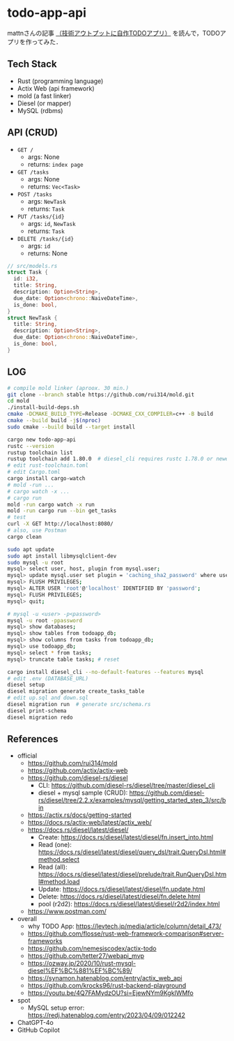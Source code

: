 # todo-app-api

mattnさんの記事 [（技術アウトプットに自作TODOアプリ）](https://levtech.jp/media/article/column/detail_473/) を読んで，TODOアプリを作ってみた．

## Tech Stack
- Rust (programming language)
- Actix Web (api framework)
- mold (a fast linker)
- Diesel (or mapper)
- MySQL (rdbms)

## API (CRUD)
- `GET /`
  - args: None
  - returns: `index page`
- `GET /tasks`
  - args: None
  - returns: `Vec<Task>`
- `POST /tasks`
  - args: `NewTask`
  - returns: `Task`
- `PUT /tasks/{id}`
  - args: `id`, `NewTask`
  - returns: `Task`
- `DELETE /tasks/{id}`
  - args: `id`
  - returns: None

```rust
// src/models.rs
struct Task {
  id: i32,
  title: String,
  description: Option<String>,
  due_date: Option<chrono::NaiveDateTime>,
  is_done: bool,
}
struct NewTask {
  title: String,
  description: Option<String>,
  due_date: Option<chrono::NaiveDateTime>,
  is_done: bool,
}
```

## LOG
```bash
# compile mold linker (aproox. 30 min.)
git clone --branch stable https://github.com/rui314/mold.git
cd mold
./install-build-deps.sh
cmake -DCMAKE_BUILD_TYPE=Release -DCMAKE_CXX_COMPILER=c++ -B build
cmake --build build -j$(nproc)
sudo cmake --build build --target install

cargo new todo-app-api
rustc --version
rustup toolchain list
rustup toolchain add 1.80.0  # diesel_cli requires rustc 1.78.0 or newer
# edit rust-toolchain.toml
# edit Cargo.toml
cargo install cargo-watch
# mold -run ...
# cargo watch -x ...
# cargo run
mold -run cargo watch -x run
mold -run cargo run --bin get_tasks
# test
curl -X GET http://localhost:8080/
# also, use Postman
cargo clean

sudo apt update
sudo apt install libmysqlclient-dev
sudo mysql -u root
mysql> select user, host, plugin from mysql.user;
mysql> update mysql.user set plugin = 'caching_sha2_password' where user = 'root';
mysql> FLUSH PRIVILEGES;
mysql> ALTER USER 'root'@'localhost' IDENTIFIED BY 'password';
mysql> FLUSH PRIVILEGES;
mysql> quit;

# mysql -u <user> -p<password>
mysql -u root -ppassword
mysql> show databases;
mysql> show tables from todoapp_db;
mysql> show columns from tasks from todoapp_db;
mysql> use todoapp_db;
mysql> select * from tasks;
mysql> truncate table tasks; # reset

cargo install diesel_cli --no-default-features --features mysql
# edit .env (DATABASE_URL)
diesel setup
diesel migration generate create_tasks_table
# edit up.sql and down.sql
diesel migration run  # generate src/schema.rs
diesel print-schema
diesel migration redo
```

## References
- official
  - <https://github.com/rui314/mold>
  - <https://github.com/actix/actix-web>
  - <https://github.com/diesel-rs/diesel>
    - CLI: <https://github.com/diesel-rs/diesel/tree/master/diesel_cli>
    - diesel + mysql sample (CRUD): <https://github.com/diesel-rs/diesel/tree/2.2.x/examples/mysql/getting_started_step_3/src/bin>
  - <https://actix.rs/docs/getting-started>
  - <https://docs.rs/actix-web/latest/actix_web/>
  - <https://docs.rs/diesel/latest/diesel/>
    - Create: <https://docs.rs/diesel/latest/diesel/fn.insert_into.html>
    - Read (one): <https://docs.rs/diesel/latest/diesel/query_dsl/trait.QueryDsl.html#method.select>
    - Read (all): <https://docs.rs/diesel/latest/diesel/prelude/trait.RunQueryDsl.html#method.load>
    - Update: <https://docs.rs/diesel/latest/diesel/fn.update.html>
    - Delete: <https://docs.rs/diesel/latest/diesel/fn.delete.html>
    - pool (r2d2): <https://docs.rs/diesel/latest/diesel/r2d2/index.html>
  - <https://www.postman.com/>
- overall
  - why TODO App: <https://levtech.jp/media/article/column/detail_473/>
  - <https://github.com/flosse/rust-web-framework-comparison#server-frameworks>
  - <https://github.com/nemesiscodex/actix-todo>
  - <https://github.com/tetter27/webapi_mvp>
  - <https://ozway.jp/2020/10/rust-mysql-diesel%EF%BC%881%EF%BC%89/>
  - <https://synamon.hatenablog.com/entry/actix_web_api>
  - <https://github.com/krocks96/rust-backend-playground>
  - <https://youtu.be/4Q7FAMydzOU?si=EjewNYm9KgkIWMfo>
- spot
  - MySQL setup error: <https://redj.hatenablog.com/entry/2023/04/09/012242>
- ChatGPT-4o
- GitHub Copilot
